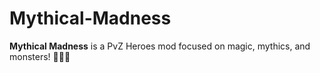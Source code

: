 # Mythical-Madness

**Mythical Madness** is a PvZ Heroes mod focused on magic, mythics, and monsters! 🔮👻🎃
